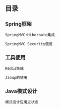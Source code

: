 <h2>目录</h2>


<h3>Spring框架</h3>

```java
SpringMVC+Hibernate集成

```

```java
SpringMVC Security使用

```

<h3>工具使用</h3>

```java
Redis集成

```

```java
Jsoup的使用

```

<h3>Java模式设计</h3>

```java
模式设计应用之状态

```


